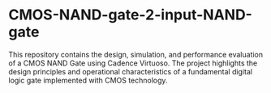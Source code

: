 # CMOS-NAND-gate-2-input-NAND-gate
This repository contains the design, simulation, and performance evaluation of a CMOS NAND Gate using Cadence Virtuoso. The project highlights the design principles and operational characteristics of a fundamental digital logic gate implemented with CMOS technology.
